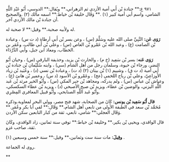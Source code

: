 ٩٧١ ع:** جنادة بْن أَبي أمية الأزدي ثم الزهراني،** ويُقال:** الدوسي، أَبُو عَبْدِ اللَّهِ الشامي، واسم أبي أمية كبير (١) .** وَقَال خليفة بْن خياط:** اسمه مالك (٢) .والصحيح أن جنادة بْن مالك الأزدي آخر.

له ولأبيه صحبة،** وقيل:** لا صحبة له.

**رَوَى عَن:** النَّبِيِّ صلى الله عليه وسَلَّمَ (س) ، وعن بسر بْن أَبي أرطاة (د ت س) ، وعبادة بْن الصامت (ع) ، وعبد الله بْن عَمْرو بْن العاص (س) ، وعلي بْن أَبي طالب، وعُمَر بن الخطاب، ومعاذ ابن جبل، وأَبي الدَّرْدَاء.

**رَوَى عَنه:** بسر بْن سَعِيد (خ م) ، والحارث بْن يزيد، وحذيفة البارقي (س) ، وحيان أَبُو النضر، ورجاء بْن حيوة، وسلمان رجل من أهل الشام (سي) ، وابنه سُلَيْمان بْن جنادة بْن أَبي أمية (د ت ق) ، وشييم (١) بْن بيتان (٢) (د ت) ، وعبادة بْن نسي (د) ، وعُبَيد بْن زياد الأَوزاعِيّ، وعلي بْن رباح اللخمي (عخ) ، وعَمْرو بْن الأسود (د س) ، وعمير بْن هانئ (ع) ، وعياش بْن عباس (س) ، ولم يدركه، ومجاهد بْن جبر المكي (س) ، وأَبُو الخير مرثد بْن عَبد اللَّهِ اليزني، والوضين بْن عطاء، ويزيد بْن صبح الأصبحي (د) ، ويزيد بْن عطاء السكسكي، وأَبُو عَبد اللَّهِ الصنابحي، وأَبُو قبيل المعافري المِصْرِي.

**قال أَبُو سَعِيد بْن يونس:** كَانَ من الصحابة، شهد فتح مصر، وولي البحر لمعاوية.وذكره مُحَمَّد بْن سعد في الطبقة الأولى من تابعي أهل الشام،** وَقَال:** لقي أبا بكر وعُمَر.** وَقَال العجلي:** شامي، تابعي، ثقة من كبار التابعين سكن الأردن.

قال الواقدي، ويحيى بْن بكير،** وخليفة بْن خياط:** توفي سنة ثمانين، زاد الواقدي، وكَانَ ثقة، صاحب غزو.

**وقِيلَ:** مات سنة ست وثمانين،** وقيل:** سنة خمس وسبعين (١) .

روى له الجماعة.

**